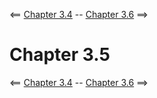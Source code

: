 <== [Chapter 3.4](./Chapter_03_04.md) -- [Chapter 3.6](./Chapter_03_06.md) ==>

# Chapter 3.5

<== [Chapter 3.4](./Chapter_03_04.md) -- [Chapter 3.6](./Chapter_03_06.md) ==>
